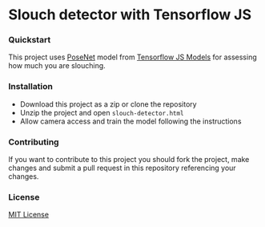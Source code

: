 # Slouch detector with Tensorflow JS

### Quickstart

This project uses [PoseNet](https://github.com/tensorflow/tfjs-models/tree/master/posenet) model from [Tensorflow JS Models](https://github.com/tensorflow/tfjs-models) for assessing how much you are slouching.

### Installation

- Download this project as a zip or clone the repository
- Unzip the project and open `slouch-detector.html`
- Allow camera access and train the model following the instructions

### Contributing

If you want to contribute to this project you should fork the project, make changes and submit a pull request in this repository referencing your changes.

### License

[MIT License](https://github.com/josh31416/slouch_detector_with_tfjs/blob/develop/LICENSE)
